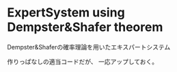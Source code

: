 ExpertSystem using Dempster&Shafer theorem
=========================

Dempster&Shaferの確率理論を用いたエキスパートシステム

作りっぱなしの適当コードだが、
一応アップしておく。

